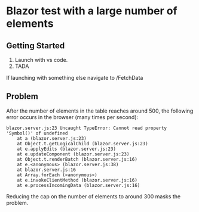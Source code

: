 # Blazor test with a large number of elements

## Getting Started

1. Launch with vs code.
2. TADA

If launching with something else navigate to /FetchData

## Problem

After the number of elements in the table reaches around 500,
the following error occurs in the browser (many times per second):

```
blazor.server.js:23 Uncaught TypeError: Cannot read property 'Symbol()' of undefined
    at a (blazor.server.js:23)
    at Object.t.getLogicalChild (blazor.server.js:23)
    at e.applyEdits (blazor.server.js:23)
    at e.updateComponent (blazor.server.js:23)
    at Object.t.renderBatch (blazor.server.js:16)
    at e.<anonymous> (blazor.server.js:38)
    at blazor.server.js:16
    at Array.forEach (<anonymous>)
    at e.invokeClientMethod (blazor.server.js:16)
    at e.processIncomingData (blazor.server.js:16)
```

Reducing the cap on the number of elements to around 300 masks the problem.
